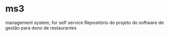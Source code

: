 # ms3
management system, for self service
Repositório do projeto do software de gestão para dono de restaurantes 
